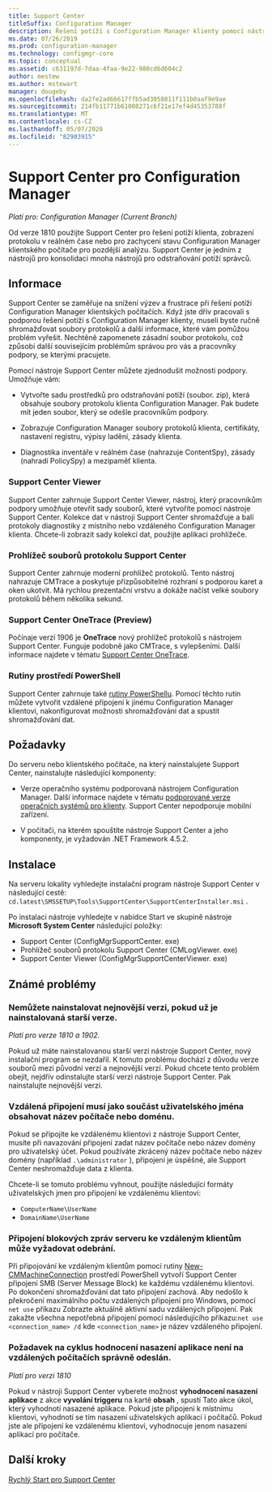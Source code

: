 ```yaml
---
title: Support Center
titleSuffix: Configuration Manager
description: Řešení potíží s Configuration Manager klienty pomocí nástroje Support Center.
ms.date: 07/26/2019
ms.prod: configuration-manager
ms.technology: configmgr-core
ms.topic: conceptual
ms.assetid: c631197d-7daa-4faa-9e22-980cd6d604c2
author: mestew
ms.author: mstewart
manager: dougeby
ms.openlocfilehash: da2fe2ad66617ffb5ad3058011f111b0aaf9e9ae
ms.sourcegitcommit: 214fb11771b61008271c6f21e17ef4d45353788f
ms.translationtype: MT
ms.contentlocale: cs-CZ
ms.lasthandoff: 05/07/2020
ms.locfileid: "82903915"
---
```

# <a name="support-center-for-configuration-manager"></a>Support Center pro Configuration Manager

*Platí pro: Configuration Manager (Current Branch)*

<!--1357489-->
Od verze 1810 použijte Support Center pro řešení potíží klienta, zobrazení protokolu v reálném čase nebo pro zachycení stavu Configuration Manager klientského počítače pro pozdější analýzu. Support Center je jedním z nástrojů pro konsolidaci mnoha nástrojů pro odstraňování potíží správců.


## <a name="about"></a>Informace

Support Center se zaměřuje na snížení výzev a frustrace při řešení potíží Configuration Manager klientských počítačích. Když jste dřív pracovali s podporou řešení potíží s Configuration Manager klienty, museli byste ručně shromažďovat soubory protokolů a další informace, které vám pomůžou problém vyřešit. Nechtěně zapomenete zásadní soubor protokolu, což způsobí další souvisejícím problémům správou pro vás a pracovníky podpory, se kterými pracujete.

Pomocí nástroje Support Center můžete zjednodušit možnosti podpory. Umožňuje vám:

- Vytvořte sadu prostředků pro odstraňování potíží (soubor. zip), která obsahuje soubory protokolu klienta Configuration Manager. Pak budete mít jeden soubor, který se odešle pracovníkům podpory.  

- Zobrazuje Configuration Manager soubory protokolů klienta, certifikáty, nastavení registru, výpisy ladění, zásady klienta.  

- Diagnostika inventáře v reálném čase (nahrazuje ContentSpy), zásady (nahradí PolicySpy) a mezipaměť klienta.  

### <a name="support-center-viewer"></a>Support Center Viewer

Support Center zahrnuje Support Center Viewer, nástroj, který pracovníkům podpory umožňuje otevřít sady souborů, které vytvoříte pomocí nástroje Support Center. Kolekce dat v nástroji Support Center shromažďuje a balí protokoly diagnostiky z místního nebo vzdáleného Configuration Manager klienta. Chcete-li zobrazit sady kolekcí dat, použijte aplikaci prohlížeče.

### <a name="support-center-log-file-viewer"></a>Prohlížeč souborů protokolu Support Center

Support Center zahrnuje moderní prohlížeč protokolů. Tento nástroj nahrazuje CMTrace a poskytuje přizpůsobitelné rozhraní s podporou karet a oken ukotvit. Má rychlou prezentační vrstvu a dokáže načíst velké soubory protokolů během několika sekund.

### <a name="support-center-onetrace-preview"></a>Support Center OneTrace (Preview)

<!--3555962-->
Počínaje verzí 1906 je **OneTrace** nový prohlížeč protokolů s nástrojem Support Center. Funguje podobně jako CMTrace, s vylepšeními. Další informace najdete v tématu [Support Center OneTrace](support-center-onetrace.md).

### <a name="powershell-cmdlets"></a>Rutiny prostředí PowerShell

Support Center zahrnuje také [rutiny PowerShellu](https://docs.microsoft.com/powershell/sccm/overview?view=sccm-ps). Pomocí těchto rutin můžete vytvořit vzdálené připojení k jinému Configuration Manager klientovi, nakonfigurovat možnosti shromažďování dat a spustit shromažďování dat.


## <a name="prerequisites"></a>Požadavky

Do serveru nebo klientského počítače, na který nainstalujete Support Center, nainstalujte následující komponenty:

- Verze operačního systému podporovaná nástrojem Configuration Manager. Další informace najdete v tématu [podporované verze operačních systémů pro klienty](../plan-design/configs/supported-operating-systems-for-clients-and-devices.md). Support Center nepodporuje mobilní zařízení.  

- V počítači, na kterém spouštíte nástroje Support Center a jeho komponenty, je vyžadován .NET Framework 4.5.2.  


## <a name="install"></a>Instalace

Na serveru lokality vyhledejte instalační program nástroje Support Center v následující cestě: `cd.latest\SMSSETUP\Tools\SupportCenter\SupportCenterInstaller.msi` .

Po instalaci nástroje vyhledejte v nabídce Start ve skupině nástroje **Microsoft System Center** následující položky:  

- Support Center (ConfigMgrSupportCenter. exe)  
- Prohlížeč souborů protokolu Support Center (CMLogViewer. exe)  
- Support Center Viewer (ConfigMgrSupportCenterViewer. exe)  


## <a name="known-issues"></a>Známé problémy

### <a name="you-cant-install-the-latest-version-if-an-older-version-is-already-installed"></a>Nemůžete nainstalovat nejnovější verzi, pokud už je nainstalovaná starší verze.

<!--SCCMDocs-pr issue #3090-->
*Platí pro verze 1810 a 1902.*

Pokud už máte nainstalovanou starší verzi nástroje Support Center, nový instalační program se nezdařil. K tomuto problému dochází z důvodu verze souborů mezi původní verzí a nejnovější verzí. Pokud chcete tento problém obejít, nejdřív odinstalujte starší verzi nástroje Support Center. Pak nainstalujte nejnovější verzi.

### <a name="remote-connections-must-include-computer-name-or-domain-as-part-of-the-user-name"></a>Vzdálená připojení musí jako součást uživatelského jména obsahovat název počítače nebo doménu.

Pokud se připojíte ke vzdálenému klientovi z nástroje Support Center, musíte při navazování připojení zadat název počítače nebo název domény pro uživatelský účet. Pokud používáte zkrácený název počítače nebo název domény (například `.\administrator` ), připojení je úspěšné, ale Support Center neshromažďuje data z klienta.

Chcete-li se tomuto problému vyhnout, použijte následující formáty uživatelských jmen pro připojení ke vzdálenému klientovi:

- `ComputerName\UserName`  
- `DomainName\UserName`  

### <a name="scripted-server-message-block-connections-to-remote-clients-might-require-removal"></a>Připojení blokových zpráv serveru ke vzdáleným klientům může vyžadovat odebrání.

Při připojování ke vzdáleným klientům pomocí rutiny [New-CMMachineConnection](https://go.microsoft.com/fwlink/p/?linkid=390542) prostředí PowerShell vytvoří Support Center připojení SMB (Server Message Block) ke každému vzdálenému klientovi. Po dokončení shromažďování dat tato připojení zachová. Aby nedošlo k překročení maximálního počtu vzdálených připojení pro Windows, pomocí `net use` příkazu Zobrazte aktuálně aktivní sadu vzdálených připojení. Pak zakažte všechna nepotřebná připojení pomocí následujícího příkazu:`net use <connection_name> /d`
kde `<connection_name>` je název vzdáleného připojení.

### <a name="application-deployment-evaluation-cycle-request-isnt-sent-correctly-to-remote-machines"></a>Požadavek na cyklus hodnocení nasazení aplikace není na vzdálených počítačích správně odeslán.

<!--2849356-->
*Platí pro verzi 1810*

Pokud v nástroji Support Center vyberete možnost **vyhodnocení nasazení aplikace** z akce **vyvolání triggeru** na kartě **obsah** , spustí Tato akce úkol, který vyhodnotí nasazené aplikace. Pokud jste připojeni k místnímu klientovi, vyhodnotí se tím nasazení uživatelských aplikací i počítačů. Pokud jste ale připojení ke vzdálenému klientovi, vyhodnocuje jenom nasazení aplikací pro počítače.


## <a name="next-steps"></a>Další kroky

[Rychlý Start pro Support Center](support-center-quickstart.md)
